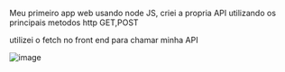 Meu primeiro app web usando node JS, criei a propria API utilizando os principais metodos http GET,POST 

utilizei o fetch no front end para chamar minha API

![image](https://github.com/ElissonDeSous/Mural-de-noticias/assets/94570280/689a2cc0-8563-41d2-b0c8-a909b3356cb0)
